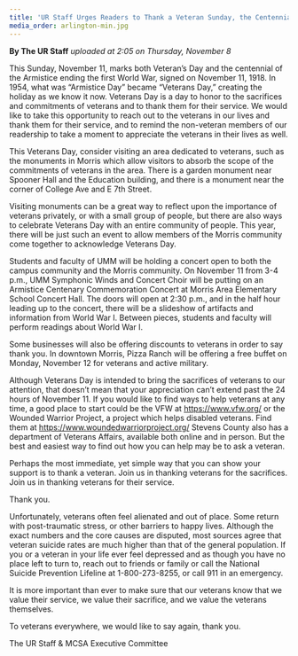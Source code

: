 ```yaml
---
title: 'UR Staff Urges Readers to Thank a Veteran Sunday, the Centennial Armistice'
media_order: arlington-min.jpg
---
```


**By The UR Staff** _uploaded at 2:05 on Thursday, November 8_

This Sunday, November 11, marks both Veteran’s Day and the centennial of the Armistice ending the first World War, signed on November 11, 1918. In 1954, what was “Armistice Day” became “Veterans Day,” creating the holiday as we know it now. Veterans Day is a day to honor to the sacrifices and commitments of veterans and to thank them for their service. We would like to take this opportunity to reach out to the veterans in our lives and thank them for their service, and to remind the non-veteran members of our readership to take a moment to appreciate the veterans in their lives as well.

This Veterans Day, consider visiting an area dedicated to veterans, such as the monuments in Morris which allow visitors to absorb the scope of the commitments of veterans in the area. There is a garden monument near Spooner Hall and the Education building, and there is a monument near the corner of College Ave and E 7th Street.

Visiting monuments can be a great way to reflect upon the importance of veterans privately, or with a small group of people, but there are also ways to celebrate Veterans Day with an entire community of people. This year, there will be just such an event to allow members of the Morris community come together to acknowledge Veterans Day.

Students and faculty of UMM will be holding a concert open to both the campus community and the Morris community. On November 11 from 3-4 p.m., UMM Symphonic Winds and Concert Choir will be putting on an Armistice Centenary Commemoration Concert at Morris Area Elementary School Concert Hall. The doors will open at 2:30 p.m., and in the half hour leading up to the concert, there will be a slideshow of artifacts and information from World War I. Between pieces, students and faculty will perform readings about World War I.

Some businesses will also be offering discounts to veterans in order to say thank you. In downtown Morris, Pizza Ranch will be offering a free buffet on Monday, November 12 for veterans and active military.

Although Veterans Day is intended to bring the sacrifices of veterans to our attention, that doesn’t mean that your appreciation can’t extend past the 24 hours of November 11.
If you would like to find ways to help veterans at any time, a good place to start could be the VFW at https://www.vfw.org/ or the Wounded Warrior Project, a project which helps disabled veterans. Find them at https://www.woundedwarriorproject.org/ Stevens County also has a department of Veterans Affairs, available both online and in person. But the best and easiest way to find out how you can help may be to ask a veteran. 

Perhaps the most immediate, yet simple way that you can show your support is to thank a veteran. Join us in thanking veterans for the sacrifices. Join us in thanking veterans for their service.

Thank you.

Unfortunately, veterans often feel alienated and out of place. Some return with post-traumatic stress, or other barriers to happy lives. Although the exact numbers and the core causes are disputed, most sources agree that veteran suicide rates are much higher than that of the general population. If you or a veteran in your life ever feel depressed and as though you have no place left to turn to, reach out to friends or family or call the National Suicide Prevention Lifeline at 1-800-273-8255, or call 911 in an emergency.

It is more important than ever to make sure that our veterans know that we value their service, we value their sacrifice, and we value the veterans themselves.

To veterans everywhere, we would like to say again, thank you.

The UR Staff & MCSA Executive Committee